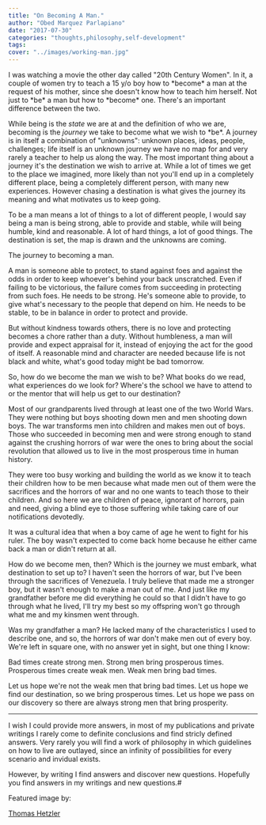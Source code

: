 ```yaml
---
title: "On Becoming A Man."
author: "Obed Marquez Parlapiano"
date: "2017-07-30"
categories: "thoughts,philosophy,self-development"
tags:
cover: "../images/working-man.jpg"
---
```


I was watching a movie the other day called "20th Century Women". In it, a couple of women try to teach a 15 y/o boy how to \*become\* a man at the request of his mother, since she doesn't know how to teach him herself. Not just to \*be\* a man but how to \*become\* one. There's an important difference between the two.

While being is the _state_ we are at and the definition of who we are, becoming is the _journey_ we take to become what we wish to \*be\*. A journey is in itself a combination of "unknowns": unknown places, ideas, people, challenges; life itself is an unknown journey we have no map for and very rarely a teacher to help us along the way. The most important thing about a journey it's the destination we wish to arrive at. While a lot of times we get to the place we imagined, more likely than not you'll end up in a completely different place, being a completely different person, with many new experiences. However chasing a destination is what gives the journey its meaning and what motivates us to keep going.

To be a man means a lot of things to a lot of different people, I would say being a man is being strong, able to provide and stable, while will being humble, kind and reasonable. A lot of hard things, a lot of good things. The destination is set, the map is drawn and the unknowns are coming.

The journey to becoming a man.

A man is someone able to protect, to stand against foes and against the odds in order to keep whoever's behind your back unscratched. Even if failing to be victorious, the failure comes from succeeding in protecting from such foes. He needs to be strong. He's someone able to provide, to give what's necessary to the people that depend on him. He needs to be stable, to be in balance in order to protect and provide.

But without kindness towards others, there is no love and protecting becomes a chore rather than a duty. Without humbleness, a man will provide and expect appraisal for it, instead of enjoying the act for the good of itself. A reasonable mind and character are needed because life is not black and white, what's good today might be bad tomorrow.

So, how do we become the man we wish to be? What books do we read, what experiences do we look for? Where's the school we have to attend to or the mentor that will help us get to our destination?

Most of our grandparents lived through at least one of the two World Wars. They were nothing but boys shooting down men and men shooting down boys. The war transforms men into children and makes men out of boys. Those who succeeded in becoming men and were strong enough to stand against the crushing horrors of war were the ones to bring about the social revolution that allowed us to live in the most prosperous time in human history.

They were too busy working and building the world as we know it to teach their children how to be men because what made men out of them were the sacrifices and the horrors of war and no one wants to teach those to their children. And so here we are children of peace, ignorant of horrors, pain and need, giving a blind eye to those suffering while taking care of our notifications devotedly.

It was a cultural idea that when a boy came of age he went to fight for his ruler. The boy wasn't expected to come back home because he either came back a man or didn't return at all.

How do we become men, then? Which is the journey we must embark, what destination to set up to? I haven't seen the horrors of war, but I've been through the sacrifices of Venezuela. I truly believe that made me a stronger boy, but it wasn't enough to make a man out of me. And just like my grandfather before me did everything he could so that I didn't have to go through what he lived, I'll try my best so my offspring won't go through what me and my kinsmen went through.

Was my grandfather a man? He lacked many of the characteristics I used to describe one, and so, the horrors of war don't make men out of every boy. We're left in square one, with no answer yet in sight, but one thing I know:

Bad times create strong men. Strong men bring prosperous times. Prosperous times create weak men. Weak men bring bad times.

Let us hope we're not the weak men that bring bad times. Let us hope we find our destination, so we bring prosperous times. Let us hope we pass on our discovery so there are always strong men that bring prosperity.

* * *

I wish I could provide more answers, in most of my publications and private writings I rarely come to definite conclusions and find stricly defined answers. Very rarely you will find a work of philosophy in which guidelines on how to live are outlayed, since an infinity of possibilities for every scenario and invidual exists.

However, by writing I find answers and discover new questions. Hopefully you find answers in my writings and new questions.#

Featured image by:

[Thomas Hetzler](https://unsplash.com/@thomashetzler?utm_medium=referral&utm_campaign=photographer-credit&utm_content=creditBadge "Unsplash - Thomas Hetzler")
